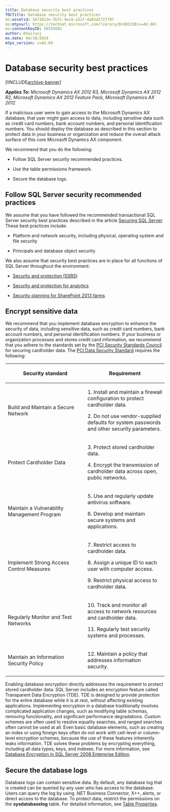 ```yaml
---
title: Database security best practices
TOCTitle: Database security best practices
ms:assetid: 5673912e-3b7c-4ec8-a31f-da02d2727797
ms:mtpsurl: https://technet.microsoft.com/library/Dn385338(v=AX.60)
ms:contentKeyID: 56554591
author: Khairunj
ms.date: 04/18/2014
mtps_version: v=AX.60
---
```


# Database security best practices 


[!INCLUDE[archive-banner](includes/archive-banner.md)]


_**Applies To:** Microsoft Dynamics AX 2012 R3, Microsoft Dynamics AX 2012 R2, Microsoft Dynamics AX 2012 Feature Pack, Microsoft Dynamics AX 2012_

If a malicious user were to gain access to the Microsoft Dynamics AX database, that user might gain access to data, including sensitive data such as credit card numbers, bank account numbers, and personal identification numbers. You should deploy the database as described in this section to protect data in your business or organization and reduce the overall attack surface of this core Microsoft Dynamics AX component.

We recommend that you do the following:

  - Follow SQL Server security recommended practices.

  - Use the table permissions framework.

  - Secure the database logs.

## Follow SQL Server security recommended practices

We assume that you have followed the recommended transactional SQL Server security best practices described in the article [Securing SQL Server](https://msdn.microsoft.com/library/bb283235.aspx). These best practices include:

  - Platform and network security, including physical, operating system and file security

  - Principals and database object security

We also assume that security best practices are in place for all functions of SQL Server throughout the environment:

  - [Security and protection (SSRS)](https://msdn.microsoft.com/library/bb522728.aspx)

  - [Security and protection for analytics](security-and-protection-for-analytics.md)

  - [Security planning for SharePoint 2013 farms](https://technet.microsoft.com/library/hh377941.aspx)

## Encrypt sensitive data

We recommend that you implement database encryption to enhance the security of data, including sensitive data, such as credit card numbers, bank account numbers, and personal identification numbers. If your business or organization processes and stores credit card information, we recommend that you adhere to the standards set by the [PCI Security Standards Council](https://go.microsoft.com/fwlink/?linkid=119942) for securing cardholder data. The [PCI Data Security Standard](https://go.microsoft.com/fwlink/?linkid=119943) requires the following:

<table>
<colgroup>
<col style="width: 50%" />
<col style="width: 50%" />
</colgroup>
<thead>
<tr class="header">
<th><p>Security standard</p></th>
<th><p>Requirement</p></th>
</tr>
</thead>
<tbody>
<tr class="odd">
<td><p>Build and Maintain a Secure Network</p></td>
<td><p>1. Install and maintain a firewall configuration to protect cardholder data.</p>
<p>2. Do not use vendor-supplied defaults for system passwords and other security parameters.</p></td>
</tr>
<tr class="even">
<td><p>Protect Cardholder Data</p></td>
<td><p>3. Protect stored cardholder data.</p>
<p>4. Encrypt the transmission of cardholder data across open, public networks.</p></td>
</tr>
<tr class="odd">
<td><p>Maintain a Vulnerability Management Program</p></td>
<td><p>5. Use and regularly update antivirus software.</p>
<p>6. Develop and maintain secure systems and applications.</p></td>
</tr>
<tr class="even">
<td><p>Implement Strong Access Control Measures</p></td>
<td><p>7. Restrict access to cardholder data.</p>
<p>8. Assign a unique ID to each user with computer access.</p>
<p>9. Restrict physical access to cardholder data.</p></td>
</tr>
<tr class="odd">
<td><p>Regularly Monitor and Test Networks</p></td>
<td><p>10. Track and monitor all access to network resources and cardholder data.</p>
<p>11. Regularly test security systems and processes.</p></td>
</tr>
<tr class="even">
<td><p>Maintain an Information Security Policy</p></td>
<td><p>12. Maintain a policy that addresses information security.</p></td>
</tr>
</tbody>
</table>


Enabling database encryption directly addresses the requirement to protect stored cardholder data. SQL Server includes an encryption feature called Transparent Data Encryption (TDE). TDE is designed to provide protection for the entire database while it is at rest, without affecting existing applications. Implementing encryption in a database traditionally involves complicated application changes, such as modifying table schemas, removing functionality, and significant performance degradations. Custom schemes are often used to resolve equality searches, and ranged searches often cannot be used at all. Even basic database elements, such as creating an index or using foreign keys often do not work with cell-level or column-level encryption schemes, because the use of these features inherently leaks information. TDE solves these problems by encrypting everything, including all data types, keys, and indexes. For more information, see [Database Encryption in SQL Server 2008 Enterprise Edition](https://go.microsoft.com/fwlink/?linkid=119936).

## Secure the database logs

Database logs can contain sensitive data. By default, any database log that is created can be queried by any user who has access to the database. Users can query the log by using .NET Business Connector, X++, alerts, or direct access to the database. To protect data, restrict the permissions on the **sysdatabaselog** table. For detailed information, see [Table Properties](https://technet.microsoft.com/library/aa871620\(v=ax.60\)).

  


